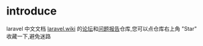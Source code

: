 # introduce

laravel 中文文档 [laravel.wiki](https://www.laravel.wiki/) 的[论坛](https://github.com/ajiho/laravel-wiki/discussions)和[问题报告](https://github.com/ajiho/laravel-wiki/issues)仓库,您可以点仓库右上角 "Star" 收藏一下,避免迷路
